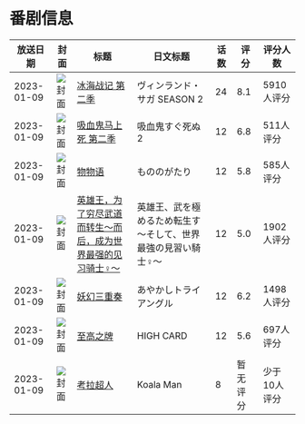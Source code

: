 # 番剧信息

|放送日期|封面|标题|日文标题|话数|评分|评分人数|
|---|---|---|---|---|---|---|
|2023-01-09|![封面](https://lain.bgm.tv/pic/cover/c/a4/16/296739_6U6Hg.jpg)|[冰海战记 第二季](https://bangumi.tv/subject/296739)|ヴィンランド・サガ SEASON 2|24|8.1|5910人评分|
|2023-01-09|![封面](https://lain.bgm.tv/pic/cover/c/2a/7f/355802_8Dx2f.jpg)|[吸血鬼马上死 第二季](https://bangumi.tv/subject/355802)|吸血鬼すぐ死ぬ2|12|6.8|511人评分|
|2023-01-09|![封面](https://lain.bgm.tv/pic/cover/c/5a/98/357210_P45ws.jpg)|[物物语](https://bangumi.tv/subject/357210)|もののがたり|12|5.8|585人评分|
|2023-01-09|![封面](https://lain.bgm.tv/pic/cover/c/ec/a2/360345_ooFO2.jpg)|[英雄王，为了穷尽武道而转生～而后，成为世界最强的见习骑士♀～](https://bangumi.tv/subject/360345)|英雄王、武を極めるため転生す ～そして、世界最強の見習い騎士♀～|12|5.0|1902人评分|
|2023-01-09|![封面](https://lain.bgm.tv/pic/cover/c/f6/2b/363026_191za.jpg)|[妖幻三重奏](https://bangumi.tv/subject/363026)|あやかしトライアングル|12|6.2|1498人评分|
|2023-01-09|![封面](https://lain.bgm.tv/pic/cover/c/ec/a0/373390_qMa5c.jpg)|[至高之牌](https://bangumi.tv/subject/373390)|HIGH CARD|12|5.6|697人评分|
|2023-01-09|![封面](https://lain.bgm.tv/pic/cover/c/70/65/414947_tgMZ8.jpg)|[考拉超人](https://bangumi.tv/subject/414947)|Koala Man|8|暂无评分|少于10人评分|
